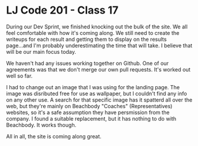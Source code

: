 # LJ Code 201 - Class 17

During our Dev Sprint, we finished knocking out the bulk of the site. We all feel comfortable with how it's coming along. We still need to create the writeups for each result and getting them to display on the results page...and I'm probably underestimating the time that will take. I believe that will be our main focus today.

We haven't had any issues working together on Github. One of our agreements was that we don't merge our own pull requests. It's worked out well so far.

I had to change out an image that I was using for the landing page. The image was disributed free for use as wallpaper, but I couldn't find any info on any other use. A search for that specific image has it spatterd all over the web, but they're mainly on Beachbody "Coaches" (Representatives) websites, so it's a safe assumption they have persmission from the company. I found a suitable replacement, but it has nothing to do with Beachbody. It works though.

All in all, the site is coming along great.
